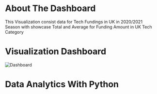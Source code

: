 # About The Dashboard
This Visualization consist data for Tech Fundings in UK in 2020/2021 Season with showcase Total and Average for Funding Amount in UK Tech Category 

# Visualization Dashboard
![Dashboard](https://github.com/user-attachments/assets/30ea637b-2854-4641-ab06-544012660315)

# Data Analytics With Python
